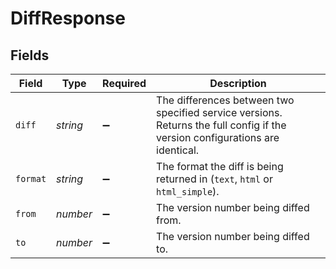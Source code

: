 # DiffResponse


## Fields

| Field                                                                                                                        | Type                                                                                                                         | Required                                                                                                                     | Description                                                                                                                  |
| ---------------------------------------------------------------------------------------------------------------------------- | ---------------------------------------------------------------------------------------------------------------------------- | ---------------------------------------------------------------------------------------------------------------------------- | ---------------------------------------------------------------------------------------------------------------------------- |
| `diff`                                                                                                                       | *string*                                                                                                                     | :heavy_minus_sign:                                                                                                           | The differences between two specified service versions. Returns the full config if the version configurations are identical. |
| `format`                                                                                                                     | *string*                                                                                                                     | :heavy_minus_sign:                                                                                                           | The format the diff is being returned in (`text`, `html` or `html_simple`).                                                  |
| `from`                                                                                                                       | *number*                                                                                                                     | :heavy_minus_sign:                                                                                                           | The version number being diffed from.                                                                                        |
| `to`                                                                                                                         | *number*                                                                                                                     | :heavy_minus_sign:                                                                                                           | The version number being diffed to.                                                                                          |